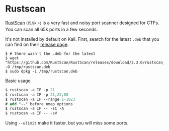 # Rustscan

<div class="row row-cols-lg-2"><div>

[RustScan](https://github.com/RustScan/RustScan) <small>(15.9k ⭐)</small> is a very fast and noisy port scanner designed for CTFs. You can scan all 65k ports in a few seconds.

It's not installed by default on Kali. First, search for the latest `.deb` that you can find on their [release page](https://github.com/RustScan/RustScan/releases).

```shell!
$ # there wasn't the .deb for the latest
$ wget "https://github.com/RustScan/RustScan/releases/download/2.3.0/rustscan_2.3.0_amd64.deb" -O /tmp/rustscan.deb
$ sudo dpkg -i /tmp/rustscan.deb
```
</div><div class="align-self-center">

Basic usage

```ps
$ rustscan -a IP -p 21
$ rustscan -a IP -p 21,22,80
$ rustscan -a IP --range 1-1023
# add "--" before nmap options
$ rustscan -a IP -- -sC -A
$ rustscan -a IP -- -sV
```

Using `--ulimit` make it faster, but you will miss some ports.
</div></div>